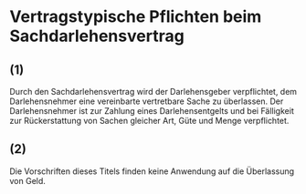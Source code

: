 # Vertragstypische Pflichten beim Sachdarlehensvertrag



## (1)

 Durch den Sachdarlehensvertrag wird der Darlehensgeber verpflichtet, dem Darlehensnehmer eine vereinbarte vertretbare Sache zu überlassen. Der Darlehensnehmer ist zur Zahlung eines Darlehensentgelts und bei Fälligkeit zur Rückerstattung von Sachen gleicher Art, Güte und Menge verpflichtet.

## (2)

 Die Vorschriften dieses Titels finden keine Anwendung auf die Überlassung von Geld. 

